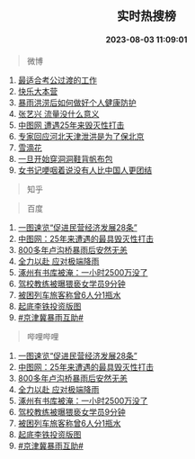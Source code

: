 <div align="center"><h2>实时热搜榜</h2><h4>2023-08-03 11:09:01</h4></div>

> 微博  

1. [最适合考公过渡的工作](https://s.weibo.com/weibo?q=%23%E6%9C%80%E9%80%82%E5%90%88%E8%80%83%E5%85%AC%E8%BF%87%E6%B8%A1%E7%9A%84%E5%B7%A5%E4%BD%9C%23&t=31&band_rank=1&Refer=top)<br />
2. [快乐大本营](https://s.weibo.com/weibo?q=%E5%BF%AB%E4%B9%90%E5%A4%A7%E6%9C%AC%E8%90%A5&t=31&band_rank=2&Refer=top)<br />
3. [暴雨洪涝后如何做好个人健康防护](https://s.weibo.com/weibo?q=%23%E6%9A%B4%E9%9B%A8%E6%B4%AA%E6%B6%9D%E5%90%8E%E5%A6%82%E4%BD%95%E5%81%9A%E5%A5%BD%E4%B8%AA%E4%BA%BA%E5%81%A5%E5%BA%B7%E9%98%B2%E6%8A%A4%23&t=31&band_rank=3&Refer=top)<br />
4. [张艺兴 流量没什么意义](https://s.weibo.com/weibo?q=%E5%BC%A0%E8%89%BA%E5%85%B4%20%E6%B5%81%E9%87%8F%E6%B2%A1%E4%BB%80%E4%B9%88%E6%84%8F%E4%B9%89&t=31&band_rank=4&Refer=top)<br />
5. [中图网 遭遇25年来毁灭性打击](https://s.weibo.com/weibo?q=%E4%B8%AD%E5%9B%BE%E7%BD%91%20%E9%81%AD%E9%81%8725%E5%B9%B4%E6%9D%A5%E6%AF%81%E7%81%AD%E6%80%A7%E6%89%93%E5%87%BB&t=31&band_rank=5&Refer=top)<br />
6. [专家回应河北天津泄洪是为了保北京](https://s.weibo.com/weibo?q=%23%E4%B8%93%E5%AE%B6%E5%9B%9E%E5%BA%94%E6%B2%B3%E5%8C%97%E5%A4%A9%E6%B4%A5%E6%B3%84%E6%B4%AA%E6%98%AF%E4%B8%BA%E4%BA%86%E4%BF%9D%E5%8C%97%E4%BA%AC%23&t=31&band_rank=6&Refer=top)<br />
7. [雪滴花](https://s.weibo.com/weibo?q=%E9%9B%AA%E6%BB%B4%E8%8A%B1&t=31&band_rank=7&Refer=top)<br />
8. [一旦开始穿洞洞鞋背帆布包](https://s.weibo.com/weibo?q=%23%E4%B8%80%E6%97%A6%E5%BC%80%E5%A7%8B%E7%A9%BF%E6%B4%9E%E6%B4%9E%E9%9E%8B%E8%83%8C%E5%B8%86%E5%B8%83%E5%8C%85%23&t=31&band_rank=8&Refer=top)<br />
9. [女书记哽咽着说没有人比中国人更团结](https://s.weibo.com/weibo?q=%23%E5%A5%B3%E4%B9%A6%E8%AE%B0%E5%93%BD%E5%92%BD%E7%9D%80%E8%AF%B4%E6%B2%A1%E6%9C%89%E4%BA%BA%E6%AF%94%E4%B8%AD%E5%9B%BD%E4%BA%BA%E6%9B%B4%E5%9B%A2%E7%BB%93%23&t=31&band_rank=9&Refer=top)<br />

> 知乎  


> 百度  

1. [一图速览“促进民营经济发展28条”](https://www.baidu.com/s?wd=%E4%B8%80%E5%9B%BE%E9%80%9F%E8%A7%88%E2%80%9C%E4%BF%83%E8%BF%9B%E6%B0%91%E8%90%A5%E7%BB%8F%E6%B5%8E%E5%8F%91%E5%B1%9528%E6%9D%A1%E2%80%9D&sa=fyb_news&rsv_dl=fyb_news)<br />
2. [中图网：25年来遭遇的最具毁灭性打击](https://www.baidu.com/s?wd=%E4%B8%AD%E5%9B%BE%E7%BD%91%EF%BC%9A25%E5%B9%B4%E6%9D%A5%E9%81%AD%E9%81%87%E7%9A%84%E6%9C%80%E5%85%B7%E6%AF%81%E7%81%AD%E6%80%A7%E6%89%93%E5%87%BB&sa=fyb_news&rsv_dl=fyb_news)<br />
3. [800多年卢沟桥暴雨后安然无恙](https://www.baidu.com/s?wd=800%E5%A4%9A%E5%B9%B4%E5%8D%A2%E6%B2%9F%E6%A1%A5%E6%9A%B4%E9%9B%A8%E5%90%8E%E5%AE%89%E7%84%B6%E6%97%A0%E6%81%99&sa=fyb_news&rsv_dl=fyb_news)<br />
4. [全力以赴 应对极端降雨](https://www.baidu.com/s?wd=%E5%85%A8%E5%8A%9B%E4%BB%A5%E8%B5%B4+%E5%BA%94%E5%AF%B9%E6%9E%81%E7%AB%AF%E9%99%8D%E9%9B%A8&sa=fyb_news&rsv_dl=fyb_news)<br />
5. [涿州有书库被淹：一小时2500万没了](https://www.baidu.com/s?wd=%E6%B6%BF%E5%B7%9E%E6%9C%89%E4%B9%A6%E5%BA%93%E8%A2%AB%E6%B7%B9%EF%BC%9A%E4%B8%80%E5%B0%8F%E6%97%B62500%E4%B8%87%E6%B2%A1%E4%BA%86&sa=fyb_news&rsv_dl=fyb_news)<br />
6. [驾校教练被曝猥亵女学员9分钟](https://www.baidu.com/s?wd=%E9%A9%BE%E6%A0%A1%E6%95%99%E7%BB%83%E8%A2%AB%E6%9B%9D%E7%8C%A5%E4%BA%B5%E5%A5%B3%E5%AD%A6%E5%91%989%E5%88%86%E9%92%9F&sa=fyb_news&rsv_dl=fyb_news)<br />
7. [被困列车旅客称曾6人分1瓶水](https://www.baidu.com/s?wd=%E8%A2%AB%E5%9B%B0%E5%88%97%E8%BD%A6%E6%97%85%E5%AE%A2%E7%A7%B0%E6%9B%BE6%E4%BA%BA%E5%88%861%E7%93%B6%E6%B0%B4&sa=fyb_news&rsv_dl=fyb_news)<br />
8. [起底李铁投资版图](https://www.baidu.com/s?wd=%E8%B5%B7%E5%BA%95%E6%9D%8E%E9%93%81%E6%8A%95%E8%B5%84%E7%89%88%E5%9B%BE&sa=fyb_news&rsv_dl=fyb_news)<br />
9. [#京津冀暴雨互助#](https://www.baidu.com/s?wd=%23%E4%BA%AC%E6%B4%A5%E5%86%80%E6%9A%B4%E9%9B%A8%E4%BA%92%E5%8A%A9%23&sa=fyb_news&rsv_dl=fyb_news)<br />

> 哔哩哔哩  

1. [一图速览“促进民营经济发展28条”](https://www.baidu.com/s?wd=%E4%B8%80%E5%9B%BE%E9%80%9F%E8%A7%88%E2%80%9C%E4%BF%83%E8%BF%9B%E6%B0%91%E8%90%A5%E7%BB%8F%E6%B5%8E%E5%8F%91%E5%B1%9528%E6%9D%A1%E2%80%9D&sa=fyb_news&rsv_dl=fyb_news)<br />
2. [中图网：25年来遭遇的最具毁灭性打击](https://www.baidu.com/s?wd=%E4%B8%AD%E5%9B%BE%E7%BD%91%EF%BC%9A25%E5%B9%B4%E6%9D%A5%E9%81%AD%E9%81%87%E7%9A%84%E6%9C%80%E5%85%B7%E6%AF%81%E7%81%AD%E6%80%A7%E6%89%93%E5%87%BB&sa=fyb_news&rsv_dl=fyb_news)<br />
3. [800多年卢沟桥暴雨后安然无恙](https://www.baidu.com/s?wd=800%E5%A4%9A%E5%B9%B4%E5%8D%A2%E6%B2%9F%E6%A1%A5%E6%9A%B4%E9%9B%A8%E5%90%8E%E5%AE%89%E7%84%B6%E6%97%A0%E6%81%99&sa=fyb_news&rsv_dl=fyb_news)<br />
4. [全力以赴 应对极端降雨](https://www.baidu.com/s?wd=%E5%85%A8%E5%8A%9B%E4%BB%A5%E8%B5%B4+%E5%BA%94%E5%AF%B9%E6%9E%81%E7%AB%AF%E9%99%8D%E9%9B%A8&sa=fyb_news&rsv_dl=fyb_news)<br />
5. [涿州有书库被淹：一小时2500万没了](https://www.baidu.com/s?wd=%E6%B6%BF%E5%B7%9E%E6%9C%89%E4%B9%A6%E5%BA%93%E8%A2%AB%E6%B7%B9%EF%BC%9A%E4%B8%80%E5%B0%8F%E6%97%B62500%E4%B8%87%E6%B2%A1%E4%BA%86&sa=fyb_news&rsv_dl=fyb_news)<br />
6. [驾校教练被曝猥亵女学员9分钟](https://www.baidu.com/s?wd=%E9%A9%BE%E6%A0%A1%E6%95%99%E7%BB%83%E8%A2%AB%E6%9B%9D%E7%8C%A5%E4%BA%B5%E5%A5%B3%E5%AD%A6%E5%91%989%E5%88%86%E9%92%9F&sa=fyb_news&rsv_dl=fyb_news)<br />
7. [被困列车旅客称曾6人分1瓶水](https://www.baidu.com/s?wd=%E8%A2%AB%E5%9B%B0%E5%88%97%E8%BD%A6%E6%97%85%E5%AE%A2%E7%A7%B0%E6%9B%BE6%E4%BA%BA%E5%88%861%E7%93%B6%E6%B0%B4&sa=fyb_news&rsv_dl=fyb_news)<br />
8. [起底李铁投资版图](https://www.baidu.com/s?wd=%E8%B5%B7%E5%BA%95%E6%9D%8E%E9%93%81%E6%8A%95%E8%B5%84%E7%89%88%E5%9B%BE&sa=fyb_news&rsv_dl=fyb_news)<br />
9. [#京津冀暴雨互助#](https://www.baidu.com/s?wd=%23%E4%BA%AC%E6%B4%A5%E5%86%80%E6%9A%B4%E9%9B%A8%E4%BA%92%E5%8A%A9%23&sa=fyb_news&rsv_dl=fyb_news)<br />
